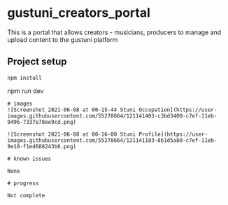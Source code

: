 # gustuni_creators_portal

This is a portal that allows creators - musicians, producers 
to manage and upload content to the gustuni platform 


## Project setup
```
npm install
```
npm run dev
```
# images
![Screenshot 2021-06-08 at 00-15-44 Stuni Occupation](https://user-images.githubusercontent.com/55278664/121141403-c3bd3400-c7ef-11eb-9496-7337e78ee9cd.png)

![Screenshot 2021-06-08 at 00-16-00 Stuni Profile](https://user-images.githubusercontent.com/55278664/121141183-8b1d5a80-c7ef-11eb-9e18-f1ed688243b6.png)

# known issues

None 

# progress

Not complete
